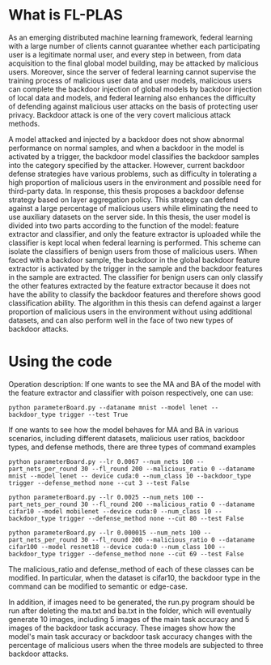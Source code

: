 # What is FL-PLAS
As an emerging distributed machine learning framework, federal learning with a large number of clients cannot guarantee whether each participating user is a legitimate normal user, and every step in between, from data acquisition to the final global model building, may be attacked by malicious users. Moreover, since the server of federal learning cannot supervise the training process of malicious user data and user models, malicious users can complete the backdoor injection of global models by backdoor injection of local data and models, and federal learning also enhances the difficulty of defending against malicious user attacks on the basis of protecting user privacy. Backdoor attack is one of the very covert malicious attack methods. 
 
A model attacked and injected by a backdoor does not show abnormal performance on normal samples, and when a backdoor in the model is activated by a trigger, the backdoor model classifies the backdoor samples into the category specified by the attacker. However, current backdoor defense strategies have various problems, such as difficulty in tolerating a high proportion of malicious users in the environment and possible need for third-party data. In response, this thesis proposes a backdoor defense strategy based on layer aggregation policy. This strategy can defend against a large percentage of malicious users while eliminating the need to use auxiliary datasets on the server side. In this thesis, the user model is divided into two parts according to the function of the model: feature extractor and classifier, and only the feature extractor is uploaded while the classifier is kept local when federal learning is performed. This scheme can isolate the classifiers of benign users from those of malicious users. When faced with a backdoor sample, the backdoor in the global backdoor feature extractor is activated by the trigger in the sample and the backdoor features in the sample are extracted. The classifier for benign users can only classify the other features extracted by the feature extractor because it does not have the ability to classify the backdoor features and therefore shows good classification ability. The algorithm in this thesis can defend against a larger proportion of malicious users in the environment without using additional datasets, and can also perform well in the face of two new types of backdoor attacks.
# Using the code 
Operation description:
If one wants to see the MA and BA of the model with the feature extractor and classifier with poison respectively, one can use:
```
python parameterBoard.py --dataname mnist --model lenet --backdoor_type trigger --test True 
```
If one wants to see how the model behaves for MA and BA in various scenarios, including different datasets, malicious user ratios, backdoor types, and defense methods, there are three types of command examples
```
python parameterBoard.py --lr 0.0067 --num_nets 100 --part_nets_per_round 30 --fl_round 200 --malicious_ratio 0 --dataname mnist --model lenet -- device cuda:0 --num_class 10 --backdoor_type trigger --defense_method none --cut 3 --test False

python parameterBoard.py --lr 0.0025 --num_nets 100 --part_nets_per_round 30 --fl_round 200 --malicious_ratio 0 --dataname cifar10 --model mobilenet --device cuda:0 --num_class 10 --backdoor_type trigger --defense_method none --cut 80 --test False

python parameterBoard.py --lr 0.000015 --num_nets 100 --part_nets_per_round 30 --fl_round 200 --malicious_ratio 0 --dataname cifar100 --model resnet18 --device cuda:0 --num_class 100 --backdoor_type trigger --defense_method none --cut 69 --test False
```
The malicious_ratio and defense_method of each of these classes can be modified. In particular, when the dataset is cifar10, the backdoor type in the command can be modified to semantic or edge-case.

In addition, if images need to be generated, the run.py program should be run after deleting the ma.txt and ba.txt in the folder, which will eventually generate 10 images, including 5 images of the main task accuracy and 5 images of the backdoor task accuracy. These images show how the model's main task accuracy or backdoor task accuracy changes with the percentage of malicious users when the three models are subjected to three backdoor attacks.

